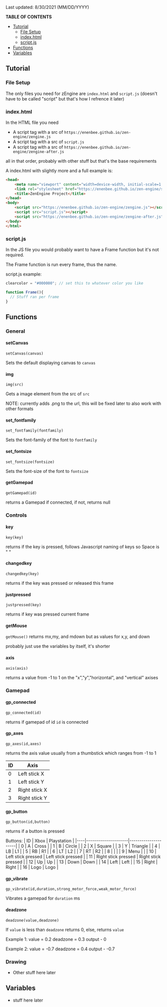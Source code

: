 
Last updated: 8/30/2021 (MM/DD/YYYY)

**TABLE OF CONTENTS**
<!--ts-->
  * [Tutorial](#tutorial)
      * [File Setup](#file-setup)
      * [index.html](#indexhtml)
      * [script.js](#scriptjs)
  * [Functions](#functions)
  * [Variables](#variables)

## Tutorial

### File Setup

The only files you need for zEngine are `index.html` and `script.js` (doesn't have to be called "script" but that's how I refrence it later)

### index.html

In the HTML file you need
  * A script tag with a src of `https://enenbee.github.io/zen-engine/zengine.js`
  * A script tag with a src of `script.js`
  * A script tag with a src of `https://enenbee.github.io/zen-engine/zengine-after.js`

all in that order, probably with other stuff but that's the base requirements

A index.html with slightly more and a full example is:

```html
<head>
    <meta name="viewport" content="width=device-width, initial-scale=1.0">
    <link rel="stylesheet" href="https://enenbee.github.io/zen-engine/style.css">
    <title>ZenEngine Project</title>
</head>
<body>
    <script src="https://enenbee.github.io/zen-engine/zengine.js"></script>
    <script src="script.js"></script>
    <script src="https://enenbee.github.io/zen-engine/zengine-after.js"></script>
</body>
</html>
```

### script.js

In the JS file you would probably want to have a Frame function but it's not required.

The Frame function is run every frame, thus the name.

script.js example:

```js
clearcolor = "#000000"; // set this to whatever color you like

function Frame(){
  // Stuff ran per frame
}
```



## Functions

### General

#### setCanvas
`setCanvas(canvas)`

Sets the default displaying canvas to `canvas`

#### img
`img(src)`

Gets a image element from the src of `src`

NOTE: currently adds .png to the url, this will be fixed later to also work with other formats

#### set_fontfamily
`set_fontfamily(fontfamily)`

Sets the font-family of the font to `fontfamily`

#### set_fontsize
`set_fontsize(fontsize)`

Sets the font-size of the font to `fontsize`

#### getGamepad
`getGamepad(id)`

returns a Gamepad if connected, if not, returns null

### Controls

#### key
`key(key)`

returns if the key is pressed, follows Javascript naming of keys so Space is " "

#### changedkey
`changedkey(key)`

returns if the key was pressed or released this frame

#### justpressed
`justpressed(key)`

returns if key was pressed current frame

#### getMouse
`getMouse()`
returns mx,my, and mdown but as values for x,y, and down

probably just use the variables by itself, it's shorter

#### axis
`axis(axis)`

returns a value from -1 to 1 on the "x","y","horizontal", and "vertical" axises

### Gamepad

#### gp_connected
`gp_connected(id)`

returns if gamepad of id `id` is connected

#### gp_axes
`gp_axes(id,axes)`

returns the axis value usually from a thumbstick which ranges from -1 to 1

| ID | Axis          |
|----|---------------|
| 0  | Left stick X  |
| 1  | Left stick Y  |
| 2  | Right stick X |
| 3  | Right stick Y |

#### gp_button
`gp_button(id,button)`

returns if a button is pressed

Buttons:
| ID | Xbox                | Playstation         |
|----|---------------------|---------------------|
| 0  | A                   | Cross               |
| 1  | B                   | Circle              |
| 2  | X                   | Square              |
| 3  | Y                   | Triangle            |
| 4  | LB                  | L1                  |
| 5  | RB                  | R1                  |
| 6  | LT                  | L2                  |
| 7  | RT                  | R2                  |
| 8  |                     |                     |
| 9  | Menu                |                     |
| 10 | Left stick pressed  | Left stick pressed  |
| 11 | Right stick pressed | Right stick pressed |
| 12 | Up                  | Up                  |
| 13 | Down                | Down                |
| 14 | Left                | Left                |
| 15 | Right               | Right               |
| 16 | Logo                | Logo                |

#### gp_vibrate
`gp_vibrate(id,duration,strong_motor_force,weak_motor_force)`

Vibrates a gamepad for `duration` ms

#### deadzone
`deadzone(value,deadzone)`

If `value` is less than `deadzone` returns 0, else, returns `value`

Example 1:
value = 0.2
deadzone = 0.3
output - 0

Example 2:
value = -0.7
deadzone = 0.4
output - -0.7

### Drawing

- Other stuff here later

## Variables

- stuff here later
